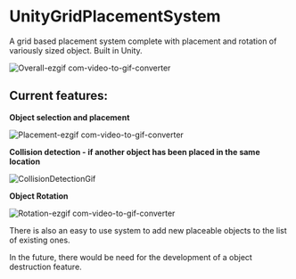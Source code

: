 # UnityGridPlacementSystem
A grid based placement system complete with placement and rotation of variously sized object. Built in Unity.

![Overall-ezgif com-video-to-gif-converter](https://github.com/m-bleasdale/UnityGridPlacementSystem/assets/90987696/376cf354-7d9b-4dee-a739-bc83f0a2f370)

## Current features:

**Object selection and placement**

![Placement-ezgif com-video-to-gif-converter](https://github.com/m-bleasdale/UnityGridPlacementSystem/assets/90987696/7b48f804-d346-4691-9f85-550433643a1c)

**Collision detection - if another object has been placed in the same location**

![CollisionDetectionGif](https://github.com/m-bleasdale/UnityGridPlacementSystem/assets/90987696/a7596217-d465-4713-80da-602df3928cc8)

**Object Rotation**

![Rotation-ezgif com-video-to-gif-converter](https://github.com/m-bleasdale/UnityGridPlacementSystem/assets/90987696/e8148cb6-f000-401d-8794-c6efb955043e)


There is also an easy to use system to add new placeable objects to the list of existing ones.

In the future, there would be need for the development of a object destruction feature.
